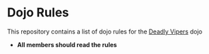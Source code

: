 Dojo Rules
==========

This repository contains a list of dojo rules for the [Deadly Vipers](https://github.com/deadlyvipers) dojo

* **All members should read the rules**
